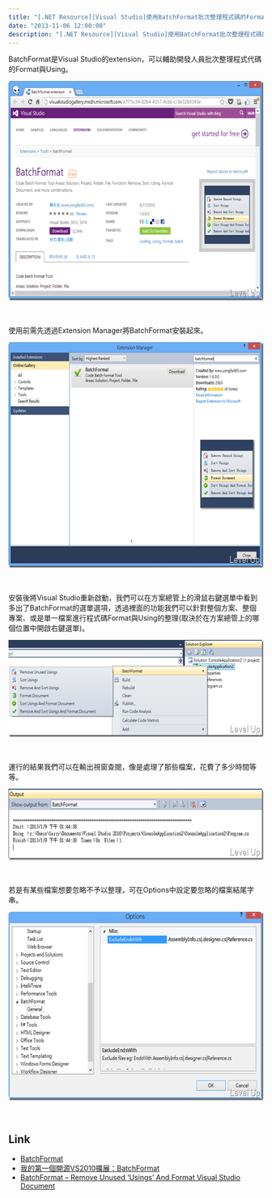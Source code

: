 ```yaml
---
title: "[.NET Resource][Visual Studio]使用BatchFormat批次整理程式碼的Format與Using"
date: "2013-11-06 12:00:00"
description: "[.NET Resource][Visual Studio]使用BatchFormat批次整理程式碼的Format與Using"
---
```


<p>BatchFormat是Visual Studio的extension，可以輔助開發人員批次整理程式代碼的Format與Using。</p>  <p><img style="border-top: 0px; border-right: 0px; border-bottom: 0px; border-left: 0px" border="0" alt="image" src="\images\posts\826b5910-5a46-49ed-92ad-dd05bac33757\image_thumb_1.png" width="644" height="434" /></a></p>  <p> </p>  <p>使用前需先透過Extension Manager將BatchFormat安裝起來。</p>  <p><a href="http://files.dotblogs.com.tw/larrynung/1301/96aea91345e8_C057/image_2.png"><img style="border-top: 0px; border-right: 0px; border-bottom: 0px; border-left: 0px" border="0" alt="image" src="\images\posts\826b5910-5a46-49ed-92ad-dd05bac33757\image_thumb.png" width="644" height="446" /></a> </p>  <p> </p>  <p>安裝後將Visual Studio重新啟動，我們可以在方案總管上的滑鼠右鍵選單中看到多出了BatchFormat的選單選項，透過裡面的功能我們可以針對整個方案、整個專案、或是單一檔案進行程式碼Format與Using的整理(取決於在方案總管上的哪個位置中開啟右鍵選單)。</p>  <p><a href="http://files.dotblogs.com.tw/larrynung/1301/96aea91345e8_C057/image_6.png"><img style="border-top: 0px; border-right: 0px; border-bottom: 0px; border-left: 0px" border="0" alt="image" src="\images\posts\826b5910-5a46-49ed-92ad-dd05bac33757\image_thumb_2.png" width="644" height="192" /></a> </p>  <p> </p>  <p>運行的結果我們可以在輸出視窗查閱，像是處理了那些檔案，花費了多少時間等等。</p>  <p><a href="http://files.dotblogs.com.tw/larrynung/1301/96aea91345e8_C057/image_10.png"><img style="border-top: 0px; border-right: 0px; border-bottom: 0px; border-left: 0px" border="0" alt="image" src="\images\posts\826b5910-5a46-49ed-92ad-dd05bac33757\image_thumb_4.png" width="644" height="141" /></a> </p>  <p> </p>  <p>若是有某些檔案想要忽略不予以整理，可在Options中設定要忽略的檔案結尾字串。</p>  <p><a href="http://files.dotblogs.com.tw/larrynung/1301/96aea91345e8_C057/image_12.png"><img style="border-top: 0px; border-right: 0px; border-bottom: 0px; border-left: 0px" border="0" alt="image" src="\images\posts\826b5910-5a46-49ed-92ad-dd05bac33757\image_thumb_5.png" width="644" height="373" /></a> </p>  <p> </p>  <h2>Link</h2>  <ul>   <li><a href="http://visualstudiogallery.msdn.microsoft.com/a7f75c34-82b4-4357-9c66-c18e32b9393e" target="_blank">BatchFormat</a></li>    <li><a href="http://www.cnblogs.com/yongfa365/archive/2011/06/12/BatchFormat.html" target="_blank">我的第一個開源VS2010擴展：BatchFormat</a></li>    <li><a href="http://www.addictivetips.com/windows-tips/batch-format-remove-unused-usings-and-format-visual-studio-document/" target="_blank">BatchFormat – Remove Unused ‘Usings’ And Format Visual Studio Document</li> </ul>
